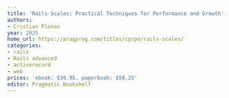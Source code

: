 ```yaml
---
title: 'Rails Scales: Practical Techniques for Performance and Growth'
authors:
- Cristian Planas
year: 2025
home_url: https://pragprog.com/titles/cprpo/rails-scales/
categories:
- rails
- Rails advanced
- activerecord
- web
prices: 'ebook: $30.95, paperbook: $58.25'
editor: Pragmatic Bookshelf
---
```

